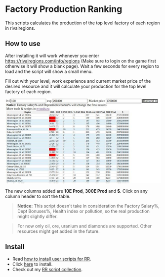 # Factory Production Ranking

This scripts calculates the production of the top level factory of each region in rivalregions.

## How to use

After installing it will work whenever you enter https://rivalregions.com/info/regions (Make sure to login on the game first otherwise it will show a blank page). Wait a few seconds for every region to load and the script will show a small menu.


Fill out with your level, work experience and current market price of the desired resource and it will calculate your production for the top level factory of each region.

<img src="https://raw.githubusercontent.com/pbl0/rr-scripts/main/scripts/factory-production-rank/res/show.jpg" alt="example" width="550"/>

The new columns added are **10E Prod**, **300E Prod** and **$**. Click on any column header to sort the table.

> **Notice:** This script doesn't take in consideration the Factory Salary%, Dept Bonuses%, Health index or pollution, so the real production might slightly differ. 

> For now only oil, ore, uranium and diamonds are supported. Other resources might get added in the future.


## Install

- Read [how to install user scripts for RR][guide].
- Click [here][raw] to install.
- Check out my [RR script collection][scripts].


[guide]: http://rr-tools.eu/guide

[scripts]: http://rr-tools.eu/mods

[raw]: https://github.com/pbl0/rr-scripts/raw/main/scripts/factory-production-rank/factory-production-ranking.user.js
